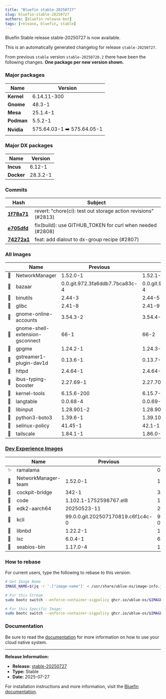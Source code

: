 ```yaml
---
title: "Bluefin stable-20250727"
slug: bluefin-stable-20250727
authors: [bluefin-release-bot]
tags: [release, bluefin, stable]
---
```


Bluefin Stable release stable-20250727 is now available.

<!--truncate-->

This is an automatically generated changelog for release `stable-20250727`.

From previous `stable` version `stable-20250720.2` there have been the following changes. **One package per new version shown.**

### Major packages

| Name       | Version                    |
| ---------- | -------------------------- |
| **Kernel** | 6.14.11-300                |
| **Gnome**  | 48.3-1                     |
| **Mesa**   | 25.1.4-1                   |
| **Podman** | 5.5.2-1                    |
| **Nvidia** | 575.64.03-1 ➡️ 575.64.05-1 |

### Major DX packages

| Name       | Version  |
| ---------- | -------- |
| **Incus**  | 6.12-1   |
| **Docker** | 28.3.2-1 |

### Commits

| Hash                                                                                               | Subject                                                        |
| -------------------------------------------------------------------------------------------------- | -------------------------------------------------------------- |
| **[1f78a71](https://github.com/ublue-os/bluefin/commit/1f78a71e0e880430a8ee704098caace2e67727df)** | revert: "chore(ci): test out storage action revisions" (#2813) |
| **[e705dfd](https://github.com/ublue-os/bluefin/commit/e705dfd59f53cc6694c15a65e92e34fcb44a180e)** | fix(build): use GITHUB_TOKEN for curl when needed (#2808)      |
| **[74272a1](https://github.com/ublue-os/bluefin/commit/74272a14cc07b5fb1b56b563e24abe14c0ddda72)** | feat: add dialout to dx-group recipe (#2807)                   |

### All Images

|     | Name                            | Previous                       | New                            |
| --- | ------------------------------- | ------------------------------ | ------------------------------ |
| 🔄  | NetworkManager                  | 1.52.0-1                       | 1.52.1-1                       |
| 🔄  | bazaar                          | 0.0.git.972.3fa6ddb7.7bca83c-4 | 0.0.git.979.8b33c992.af909a2-4 |
| 🔄  | binutils                        | 2.44-3                         | 2.44-5                         |
| 🔄  | glibc                           | 2.41-8                         | 2.41-9                         |
| 🔄  | gnome-online-accounts           | 3.54.3-2                       | 3.54.4-1                       |
| 🔄  | gnome-shell-extension-gsconnect | 66-1                           | 66-2                           |
| 🔄  | gpgme                           | 1.24.2-1                       | 1.24.3-1                       |
| 🔄  | gstreamer1-plugin-dav1d         | 0.13.6-1                       | 0.13.7-1                       |
| 🔄  | httpd                           | 2.4.64-1                       | 2.4.64-2                       |
| 🔄  | ibus-typing-booster             | 2.27.69-1                      | 2.27.70-1                      |
| 🔄  | kernel-tools                    | 6.15.6-200                     | 6.15.7-200                     |
| 🔄  | langtable                       | 0.0.68-4                       | 0.0.69-1                       |
| 🔄  | libinput                        | 1.28.901-2                     | 1.28.903-1                     |
| 🔄  | python3-boto3                   | 1.39.6-1                       | 1.39.10-1                      |
| 🔄  | selinux-policy                  | 41.45-1                        | 42.1-1                         |
| 🔄  | tailscale                       | 1.84.1-1                       | 1.86.0-1                       |

### [Dev Experience Images](https://docs.projectbluefin.io/bluefin-dx)

|     | Name                | Previous                          | New                               |
| --- | ------------------- | --------------------------------- | --------------------------------- |
| ✨  | ramalama            |                                   | 0.11.0-1                          |
| 🔄  | NetworkManager-team | 1.52.0-1                          | 1.52.1-1                          |
| 🔄  | cockpit-bridge      | 342-1                             | 343-1                             |
| 🔄  | code                | 1.102.1-1752598767.el8            | 1.102.2-1753187859.el8            |
| 🔄  | edk2-aarch64        | 20250523-11                       | 20250523-12                       |
| 🔄  | kcli                | 99.0.0.git.202507170819.c6f1c4c-0 | 99.0.0.git.202507232001.b28a395-0 |
| 🔄  | libnbd              | 1.22.2-1                          | 1.22.3-1                          |
| 🔄  | lxc                 | 6.0.4-1                           | 6.0.4-3                           |
| 🔄  | seabios-bin         | 1.17.0-4                          | 1.17.0-5                          |

### How to rebase

For current users, type the following to rebase to this version:

```bash
# Get Image Name
IMAGE_NAME=$(jq -r '.["image-name"]' < /usr/share/ublue-os/image-info.json)

# For this Stream
sudo bootc switch --enforce-container-sigpolicy ghcr.io/ublue-os/$IMAGE_NAME:stable

# For this Specific Image:
sudo bootc switch --enforce-container-sigpolicy ghcr.io/ublue-os/$IMAGE_NAME:stable-20250727
```

### Documentation

Be sure to read the [documentation](https://docs.projectbluefin.io/) for more information
on how to use your cloud native system.

---

**Release Information:**

- **Release:** [stable-20250727](https://github.com/ublue-os/bluefin/releases/tag/stable-20250727)
- **Type:** Stable
- **Date:** 2025-07-27

For installation instructions and more information, visit the [Bluefin documentation](https://docs.projectbluefin.io/).
